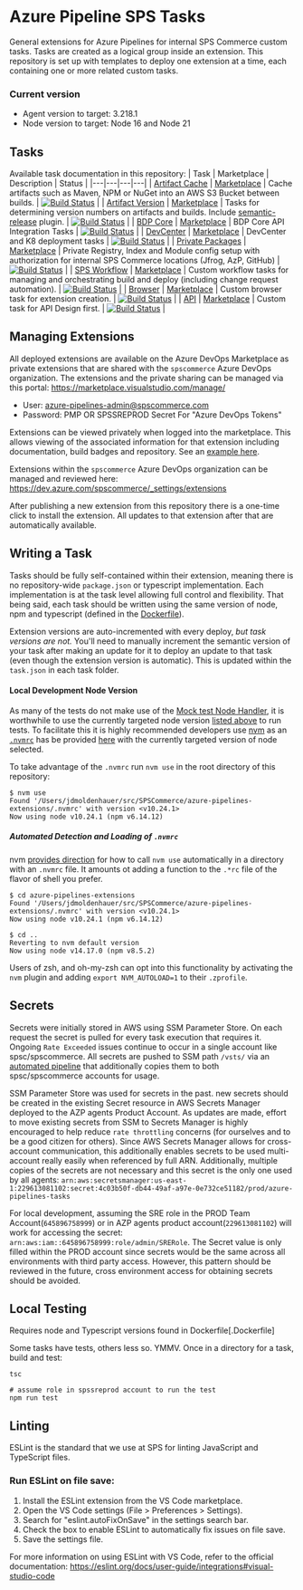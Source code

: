 # Azure Pipeline SPS Tasks

General extensions for Azure Pipelines for internal SPS Commerce custom tasks. Tasks are created as a logical group inside an extension. This repository is set up with templates to deploy one extension at a time, each containing one or more related custom tasks.

### Current version

- Agent version to target: 3.218.1
- Node version to target: Node 16 and Node 21

## Tasks

Available task documentation in this repository:
| Task  | Marketplace | Description | Status | 
|---|---|---|---|
| [Artifact Cache](extensions/artifact-cache) | [Marketplace](https://marketplace.visualstudio.com/items?itemName=SPSCommerce.ArtifactCaching) | Cache artifacts such as Maven, NPM or NuGet into an AWS S3 Bucket between builds.  | [![Build Status](https://dev.azure.com/spscommerce/azp-infrastructure/_apis/build/status/extensions/extension-artifact-cache?branchName=main)](https://dev.azure.com/spscommerce/azp-infrastructure/_build/latest?definitionId=684&branchName=main)  |
| [Artifact Version](extensions/artifact-version) | [Marketplace](https://marketplace.visualstudio.com/items?itemName=SPSCommerce.ArtifactVersioning) | Tasks for determining version numbers on artifacts and builds. Include [semantic-release](https://semantic-release.gitbook.io/semantic-release/) plugin.  | [![Build Status](https://dev.azure.com/spscommerce/azp-infrastructure/_apis/build/status/extensions/extension-artifact-version?branchName=main)](https://dev.azure.com/spscommerce/azp-infrastructure/_build/latest?definitionId=806&branchName=main)  |
| [BDP Core](extensions/bdp-core) | [Marketplace](https://marketplace.visualstudio.com/items?itemName=SPSCommerce.BDPCore) | BDP Core API Integration Tasks  | [![Build Status](https://dev.azure.com/spscommerce/azp-infrastructure/_apis/build/status/extensions/extension-bdp-core?branchName=main)](https://dev.azure.com/spscommerce/azp-infrastructure/_build/latest?definitionId=762&branchName=main)  |
| [DevCenter](extensions/dev-center) | [Marketplace](https://marketplace.visualstudio.com/items?itemName=SPSCommerce.DevCenter) | DevCenter and K8 deployment tasks  | [![Build Status](https://dev.azure.com/spscommerce/azp-infrastructure/_apis/build/status/extensions/extension-dev-center?branchName=main)](https://dev.azure.com/spscommerce/azp-infrastructure/_build/latest?definitionId=699&branchName=main)  |
| [Private Packages](extensions/private-packages) | [Marketplace](https://marketplace.visualstudio.com/items?itemName=SPSCommerce.PrivatePackages) | Private Registry, Index and Module config setup with authorization for internal SPS Commerce locations (Jfrog, AzP, GitHub)  | [![Build Status](https://dev.azure.com/spscommerce/azp-infrastructure/_apis/build/status/extensions/extension-private-packages?branchName=main)](https://dev.azure.com/spscommerce/azp-infrastructure/_build/latest?definitionId=850&branchName=main)  |
| [SPS Workflow](extensions/workflow) | [Marketplace](https://marketplace.visualstudio.com/items?itemName=SPSCommerce.Workflow) | Custom workflow tasks for managing and orchestrating build and deploy (including change request automation).  | [![Build Status](https://dev.azure.com/spscommerce/azp-infrastructure/_apis/build/status/extensions/extension-workflow?branchName=main)](https://dev.azure.com/spscommerce/azp-infrastructure/_build/latest?definitionId=914&branchName=main)  |
| [Browser](extensions/browser) | [Marketplace](https://marketplace.visualstudio.com/items?itemName=SPSCommerce.Browser) | Custom browser task for extension creation.  | [![Build Status](https://dev.azure.com/spscommerce/azp-infrastructure/_apis/build/status/extensions/extension-browser?branchName=main)](https://dev.azure.com/spscommerce/azp-infrastructure/_build/latest?definitionId=1030&branchName=main)  |
| [API](extensions/api) | [Marketplace](https://marketplace.visualstudio.com/items?itemName=SPSCommerce.API) | Custom task for API Design first.  | [![Build Status](https://dev.azure.com/spscommerce/azp-infrastructure/_apis/build/status/extensions/extension-api?branchName=main)](https://dev.azure.com/spscommerce/azp-infrastructure/_build/latest?definitionId=1395&branchName=main)  |


## Managing Extensions

All deployed extensions are available on the Azure DevOps Marketplace as private extensions that are shared with the `spscommerce` Azure DevOps organization. The extensions and the private sharing can be managed via this portal: 
https://marketplace.visualstudio.com/manage/ 
- User: azure-pipelines-admin@spscommerce.com
- Password: PMP OR SPSSREPROD Secret For "Azure DevOps Tokens"

Extensions can be viewed privately when logged into the marketplace. This allows viewing of the associated information for that extension including documentation, build badges and repository. See an [example here](https://marketplace.visualstudio.com/items?itemName=SPSCommerce.ArtifactCaching).

Extensions within the `spscommerce` Azure DevOps organization can be managed and reviewed here:
https://dev.azure.com/spscommerce/_settings/extensions

After publishing a new extension from this repository there is a one-time click to install the extension. All updates to that extension after that are automatically available.

## Writing a Task

Tasks should be fully self-contained within their extension, meaning there is no repository-wide `package.json` or typescript implementation. Each implementation is at the task level allowing full control and flexibility. That being said, each task should be written using the same version of node, npm and typescript (defined in the [Dockerfile](Dockerfile)). 

Extension versions are auto-incremented with every deploy, _but task versions are not._ You'll need to manually increment the semantic version of your task after making an update for it to deploy an update to that task (even though the extension version is automatic). This is updated within the `task.json` in each task folder.

#### Local Development Node Version

As many of the tests do not make use of the [Mock test Node Handler](https://github.com/microsoft/azure-pipelines-task-lib/blob/master/node/docs/nodeVersioning.md#mock-test-node-handler), it is worthwhile to use the currently targeted node version [listed above](#node-versions) to run tests. To facilitate this it is highly recommended developers use [nvm](https://github.com/nvm-sh/nvm) as an [`.nvmrc`](https://github.com/nvm-sh/nvm#nvmrc) has be provided [here][nvmrc] with the currently targeted version of node selected.

To take advantage of the `.nvmrc` run `nvm use` in the root directory of this repository:

```console
$ nvm use
Found '/Users/jdmoldenhauer/src/SPSCommerce/azure-pipelines-extensions/.nvmrc' with version <v10.24.1>
Now using node v10.24.1 (npm v6.14.12)
```

##### Automated Detection and Loading of `.nvmrc`

nvm [provides direction](https://github.com/nvm-sh/nvm#deeper-shell-integration) for how to call `nvm use` automatically in a directory with an `.nvmrc` file. It amounts ot adding a function to the `.*rc` file of the flavor of shell you prefer.

```console
$ cd azure-pipelines-extensions
Found '/Users/jdmoldenhauer/src/SPSCommerce/azure-pipelines-extensions/.nvmrc' with version <v10.24.1>
Now using node v10.24.1 (npm v6.14.12)

$ cd ..
Reverting to nvm default version
Now using node v14.17.0 (npm v8.5.2)
```

Users of zsh, and oh-my-zsh can opt into this functionality by activating the `nvm` plugin and adding `export NVM_AUTOLOAD=1` to their `.zprofile`.

## Secrets

Secrets were initially stored in AWS using SSM Parameter Store. On each request the secret is pulled for every task execution that requires it. Ongoing `Rate Exceeded` issues continue to occur in a single account like spsc/spscommerce. All secrets are pushed to SSM path `/vsts/` via an [automated pipeline](https://dev.azure.com/spscommerce/azp-infrastructure/_release?_a=releases&view=mine&definitionId=7) that additionally copies them to both spsc/spscommerce accounts for usage.

SSM Parameter Store was used for secrets in the past.
new secrets should be created in the existing Secret resource in AWS Secrets Manager deployed to the AZP agents Product Account. 
As updates are made, effort to move existing secrets from SSM to Secrets Manager is highly encouraged to help reduce `rate throttling` concerns (for ourselves and to be a good citizen for others). 
Since AWS Secrets Manager allows for cross-account communication, this additionally enables secrets to be used multi-account really easily when referenced by full ARN.
Additionally, multiple copies of the secrets are not necessary and this secret is the only one used by all agents:
`arn:aws:secretsmanager:us-east-1:229613081102:secret:4c03b50f-db44-49af-a97e-0e732ce51182/prod/azure-pipelines-tasks`

For local development, assuming the SRE role in the PROD Team Account(`645896758999`) or in AZP agents product account(`229613081102`) will work for accessing the secret:
`arn:aws:iam::645896758999:role/admin/SRERole`. The Secret value is only filled within the PROD account since secrets would be the
same across all environments with third party access. However, this pattern should be reviewed in the future, cross environment access for obtaining secrets should be avoided.

## Local Testing

Requires node and Typescript versions found in Dockerfile[.Dockerfile]

Some tasks have tests, others less so. YMMV.
Once in a directory for a task, build and test:

```
tsc

# assume role in spssreprod account to run the test
npm run test
```

## Linting

ESLint is the standard that we use at SPS for linting JavaScript and TypeScript files.

### Run ESLint on file save:
1. Install the ESLint extension from the VS Code marketplace.
2. Open the VS Code settings (File > Preferences > Settings).
3. Search for "eslint.autoFixOnSave" in the settings search bar.
4. Check the box to enable ESLint to automatically fix issues on file save.
5. Save the settings file.

For more information on using ESLint with VS Code, refer to the official documentation:
https://eslint.org/docs/user-guide/integrations#visual-studio-code


<!-- Links -->

[agent]: https://docs.microsoft.com/en-us/azure/devops/pipelines/agents/agents?view=azure-devops&tabs=browser
[node-versioning]: https://github.com/microsoft/azure-pipelines-task-lib/blob/master/node/docs/nodeVersioning.md
[node-environment]: https://github.com/microsoft/azure-pipelines-task-lib/blob/master/node/docs/nodeEnvironment.md
[nvmrc]: .nvmrc

